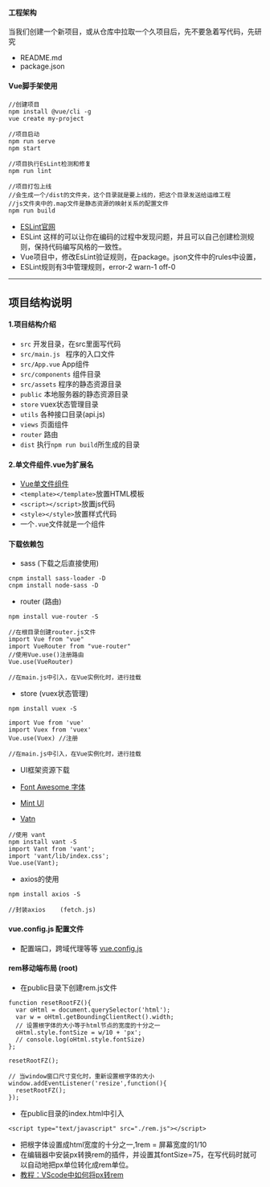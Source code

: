 #### 工程架构

当我们创建一个新项目，或从仓库中拉取一个久项目后，先不要急着写代码，先研究
* README.md
* package.json

#### Vue脚手架使用

```
//创建项目
npm install @vue/cli -g
vue create my-project

//项目启动
npm run serve
npm start

//项目执行EsLint检测和修复
npm run lint

//项目打包上线
//会生成一个/dist的文件夹，这个目录就是要上线的，把这个目录发送给运维工程
//js文件夹中的.map文件是静态资源的映射关系的配置文件
npm run build
```

* [ESLint官网](https://eslint.bootcss.com/)
* ESLint 这样的可以让你在编码的过程中发现问题，并且可以自己创建检测规则，保持代码编写风格的一致性。
* Vue项目中，修改EsLint验证规则，在package。json文件中的rules中设置，
* ESLint规则有3中管理规则，error-2   warn-1  off-0

--------------------------------------------------

## 项目结构说明

#### 1.项目结构介绍
* `src` 开发目录，在src里面写代码
* `src/main.js ` 程序的入口文件
*  `src/App.vue` App组件
*  `src/components` 组件目录
*  `src/assets` 程序的静态资源目录
*  `public` 本地服务器的静态资源目录
*  `store` vuex状态管理目录
*  `utils` 各种接口目录(api.js)
*  `views` 页面组件
*  `router` 路由
*  `dist`  执行`npm run build`所生成的目录

#### 2.单文件组件.vue为扩展名

* [Vue单文件组件](https://cn.vuejs.org/v2/guide/single-file-components.html)
* `<template></template>`放置HTML模板
* `<script></script>`放置js代码
* `<style></style>`放置样式代码
* 一个`.vue`文件就是一个组件

#### 下载依赖包

* sass (下载之后直接使用)
```
cnpm install sass-loader -D
cnpm install node-sass -D
```
* router (路由)
```
npm install vue-router -S

//在根目录创建router.js文件
import Vue from "vue"
import VueRouter from "vue-router"
//使用Vue.use()注册路由
Vue.use(VueRouter)

//在main.js中引入，在Vue实例化时，进行挂载
```

* store (vuex状态管理)
```
npm install vuex -S

import Vue from 'vue'
import Vuex from 'vuex'
Vue.use(Vuex) //注册

//在main.js中引入，在Vue实例化时，进行挂载
```

* UI框架资源下载

* [Font Awesome 字体](http://fontawesome.dashgame.com/)
* [Mint UI](http://mint-ui.github.io/#!/zh-cn)
* [Vatn](https://youzan.github.io/vant/#/zh-CN/)

```
//使用 vant
npm install vant -S
import Vant from 'vant';
import 'vant/lib/index.css';
Vue.use(Vant);
```

* axios的使用
```
npm install axios -S

//封装axios    (fetch.js)
```

#### vue.config.js 配置文件
* 配置端口，跨域代理等等
[vue.config.js](https://cli.vuejs.org/zh/config/#vue-config-js)

#### rem移动端布局 (root)

* 在public目录下创建rem.js文件
```
function resetRootFZ(){
  var oHtml = document.querySelector('html');
  var w = oHtml.getBoundingClientRect().width;
  // 设置根字体的大小等于html节点的宽度的十分之一
  oHtml.style.fontSize = w/10 + 'px';
  // console.log(oHtml.style.fontSize)
};

resetRootFZ();

// 当window窗口尺寸变化时，重新设置根字体的大小
window.addEventListener('resize',function(){
  resetRootFZ();
});

```
* 在public目录的index.html中引入
```
<script type="text/javascript" src="./rem.js"></script>
```
* 把根字体设置成html宽度的十分之一,1rem = 屏幕宽度的1/10
* 在编辑器中安装px转换rem的插件，并设置其fontSize=75，在写代码时就可以自动地把px单位转化成rem单位。
* [教程：VScode中如何将px转rem](https://blog.csdn.net/wjnf012/article/details/92074232)





